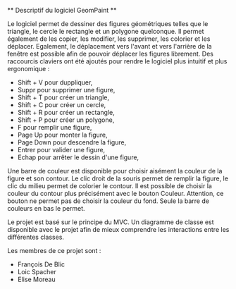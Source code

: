 ** Descriptif du logiciel GeomPaint **

Le logiciel permet de dessiner des figures géométriques telles que le triangle, le cercle le rectangle et un polygone quelconque.
Il permet également de les copier, les modifier, les supprimer, les colorier et les déplacer.
Egalement, le déplacement vers l'avant et vers l'arrière de la fenêtre est possible afin de pouvoir déplacer les figures librement.
Des raccourcis claviers ont été ajoutés pour rendre le logiciel plus intuitif et plus ergonomique :
 - Shift + V pour duppliquer,
 - Suppr pour supprimer une figure,
 - Shift + T pour créer un triangle,
 - Shift + C pour créer un cercle,
 - Shift + R pour créer un rectangle,
 - Shift + P pour créer un polygone,
 - F pour remplir une figure,
 - Page Up pour monter la figure,
 - Page Down pour descendre la figure,
 - Entrer pour valider une figure,
 - Echap pour arrêter le dessin d'une figure,
 
 Une barre de couleur est disponible pour choisir aisément la couleur de la figure et son contour.
 Le clic droit de la souris permet de remplir la figure, le clic du milieu permet de colorier le contour. 
 Il est possible de choisir la couleur du contour plus précisément avec le bouton Couleur. Attention, ce bouton ne permet pas de choisir la couleur du fond.
 Seule la barre de couleurs en bas le permet. 
 
 Le projet est basé sur le principe du MVC. Un diagramme de classe est disponible avec le projet afin de mieux comprendre les interactions entre les différentes classes.
 
 Les membres de ce projet sont :
  - François De Blic
  - Loic Spacher
  - Elise Moreau